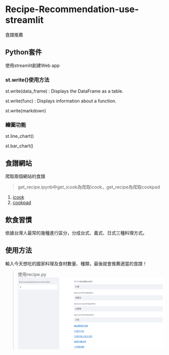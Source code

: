 # Recipe-Recommendation-use-streamlit
食譜推薦

## Python套件
使用streamlit創建Web app

### st.write()使用方法

st.write(data_frame) : Displays the DataFrame as a table.

st.write(func) : Displays information about a function.

st.write(markdown)

### 繪圖功能
st.line_chart()

st.bar_chart()

## 食譜網站
爬取兩個網站的食譜
>get_recipe.ipynb中get_icook為爬取icook，get_recipe為爬取cookpad
1. [icook](https://icook.tw/)
2. [cookpad](https://cookpad.com/tw/home)

## 飲食習慣
依據台灣人最常的幾種進行區分，分成台式、義式、日式三種料理方式。

## 使用方法
輸入今天想吃的國家料理及食材數量、種類，最後就會推薦適當的食譜！
>使用recipe.py
![image](https://github.com/Tingchiachi/Recipe-Recommendation-use-streamlit/blob/main/streamlit.png)
